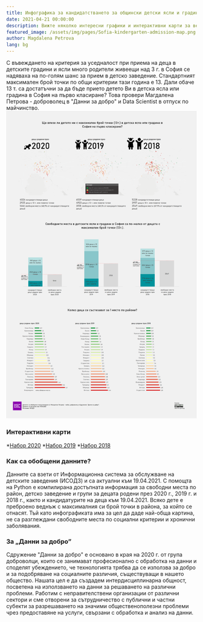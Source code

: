 ```yaml
---
title: Инфографика за кандидатстването за общински детски ясли и градини в София
date: 2021-04-21 00:00:00
description: Вижте няколко интересни графики и интерактивни карти за вероятността на дете с 13 т. да бъде прието в детска ясла или градина в София на първо класиране.     
featured_image: /assets/img/pages/Sofia-kindergarten-admission-map.png
author: Magdalena Petrova  
lang: bg
---
```


С въвеждането на критерия за уседналост при приема на деца в детските градини и ясли много родители живеещи над 3 г. в София се надяваха на по-голям шанс за прием в детско заведение.
Стандартният максимален брой точки по общи критерии тази година е 13. Дали обаче 13 т. са достатъчни за да бъде прието детето Ви в детска ясла или градина в София на първо класиране?
Това провери Магдалена Петрова - доброволец в "Данни за добро" и Data Scientist в отпуск по майчинство.
![](/assets/img/pages/Sofia-kindergarten-admission-probability-infographic-19.04.2021-small.png)

### Интерактивни карти
*[Набор 2020](https://kepler.gl/demo/map/carto?mapId=813ff022-e4d5-d3dc-e3ce-01fff3327423&owner=data-for-good-bg&privateMap=false)
*[Набор 2019](https://kepler.gl/demo/map/carto?mapId=d384e6da-932c-5b42-e824-a4f9854d924b&owner=data-for-good-bg&privateMap=false)
*[Набор 2018](https://kepler.gl/demo/map/carto?mapId=d5eb737b-4b8b-df0f-3800-83de5daae37d&owner=data-for-good-bg&privateMap=false)

### Как са обобщени данните?
Данните са взети от Информационна система за обслужване на детските заведения (ИСОДЗ) и са актуални към 19.04.2021. С помощта на Python е компилирана достъпната информация за свободни места по район, детско заведение и групи за децата родени през 2020 г., 2019 г. и 2018 г., както и кандидатурите на деца към 19.04.2021. Всяко дете е преброено веднъж с максималния си брой точки в района, за който се отнасят. Тъй като инфографиката има за цел да даде най-обща картина, не са разглеждани свободните места по социални критерии и хронични заболявания.

### За „Данни за добро”
Сдружение "Данни за добро" е основано в края на 2020 г. от група доброволци, които се занимават професионално с обработка на данни и споделят убеждението, че технологията трябва да се използва за добро и за подобряване на социалните различия, съществуващи в нашето общество. Нашата цел е да създадем интердисциплинарна общност, посветена на използването на данни за решаването на различни проблеми.
Работим с неправителствени организации от различни сектори и сме отворени за сътрудничество с публични и частни субекти за разрешаването на значими общественополезни проблеми чрез предоставяне на услуги, свързани с обработка и анализ на данни. 
